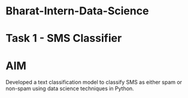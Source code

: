 # Bharat-Intern-Data-Science

# Task 1 - SMS Classifier

# AIM

Developed a text classification model to classify SMS as either spam or non-spam using data science techniques in Python.


